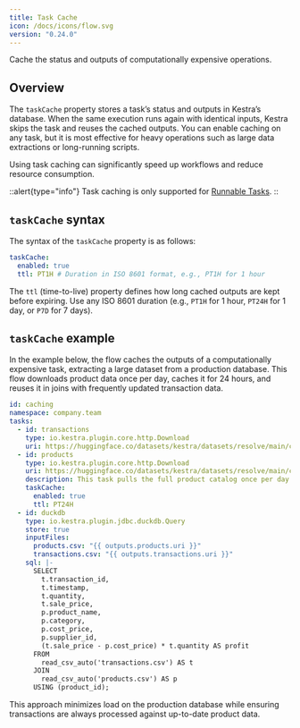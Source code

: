 ```yaml
---
title: Task Cache
icon: /docs/icons/flow.svg
version: "0.24.0"
---
```


Cache the status and outputs of computationally expensive operations.

## Overview

The `taskCache` property stores a task’s status and outputs in Kestra’s database. When the same execution runs again with identical inputs, Kestra skips the task and reuses the cached outputs. You can enable caching on any task, but it is most effective for heavy operations such as large data extractions or long-running scripts.

Using task caching can significantly speed up workflows and reduce resource consumption.

::alert{type="info"}
Task caching is only supported for [Runnable Tasks](./01.tasks/01.runnable-tasks.md).
::

## `taskCache` syntax

The syntax of the `taskCache` property is as follows:

```yaml
taskCache:
  enabled: true
  ttl: PT1H # Duration in ISO 8601 format, e.g., PT1H for 1 hour
```

The `ttl` (time-to-live) property defines how long cached outputs are kept before expiring. Use any ISO 8601 duration (e.g., `PT1H` for 1 hour, `PT24H` for 1 day, or `P7D` for 7 days).

## `taskCache` example

In the example below, the flow caches the outputs of a computationally expensive task, extracting a large dataset from a production database. This flow downloads product data once per day, caches it for 24 hours, and reuses it in joins with frequently updated transaction data.

```yaml
id: caching
namespace: company.team
tasks:
  - id: transactions
    type: io.kestra.plugin.core.http.Download
    uri: https://huggingface.co/datasets/kestra/datasets/resolve/main/csv/cache_demo/transactions.csv
  - id: products
    type: io.kestra.plugin.core.http.Download
    uri: https://huggingface.co/datasets/kestra/datasets/resolve/main/csv/cache_demo/products.csv
    description: This task pulls the full product catalog once per day. Because the catalog changes infrequently and contains over 200k rows, running it only once daily avoids unnecessary strain on a production DB, while ensuring downstream joins always use up-to-date reference data.
    taskCache:
      enabled: true
      ttl: PT24H
  - id: duckdb
    type: io.kestra.plugin.jdbc.duckdb.Query
    store: true
    inputFiles:
      products.csv: "{{ outputs.products.uri }}"
      transactions.csv: "{{ outputs.transactions.uri }}"
    sql: |-
      SELECT
        t.transaction_id,
        t.timestamp,
        t.quantity,
        t.sale_price,
        p.product_name,
        p.category,
        p.cost_price,
        p.supplier_id,
        (t.sale_price - p.cost_price) * t.quantity AS profit
      FROM
        read_csv_auto('transactions.csv') AS t
      JOIN
        read_csv_auto('products.csv') AS p
      USING (product_id);
```

This approach minimizes load on the production database while ensuring transactions are always processed against up-to-date product data.
